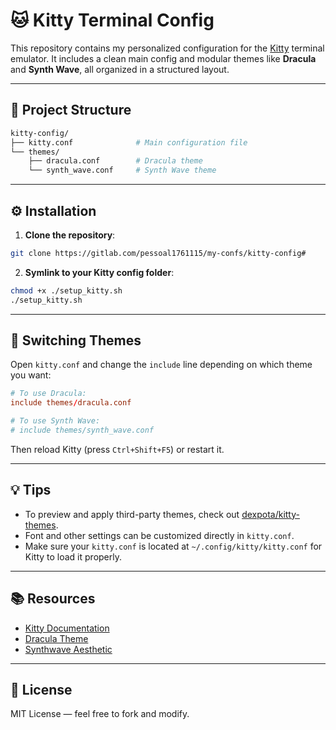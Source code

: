 # 🐱 Kitty Terminal Config

This repository contains my personalized configuration for the [Kitty](https://sw.kovidgoyal.net/kitty/) terminal emulator. It includes a clean main config and modular themes like **Dracula** and **Synth Wave**, all organized in a structured layout.

---

## 📁 Project Structure

```bash
kitty-config/
├── kitty.conf              # Main configuration file
└── themes/
    ├── dracula.conf        # Dracula theme
    └── synth_wave.conf     # Synth Wave theme
````

---

## ⚙️ Installation

1. **Clone the repository**:

```bash
git clone https://gitlab.com/pessoal1761115/my-confs/kitty-config#
```

2. **Symlink to your Kitty config folder**:

```bash
chmod +x ./setup_kitty.sh
./setup_kitty.sh
```

---

## 🎨 Switching Themes

Open `kitty.conf` and change the `include` line depending on which theme you want:

```conf
# To use Dracula:
include themes/dracula.conf

# To use Synth Wave:
# include themes/synth_wave.conf
```

Then reload Kitty (press `Ctrl+Shift+F5`) or restart it.

---

## 💡 Tips

* To preview and apply third-party themes, check out [dexpota/kitty-themes](https://github.com/dexpota/kitty-themes).
* Font and other settings can be customized directly in `kitty.conf`.
* Make sure your `kitty.conf` is located at `~/.config/kitty/kitty.conf` for Kitty to load it properly.

---

## 📚 Resources

* [Kitty Documentation](https://sw.kovidgoyal.net/kitty/)
* [Dracula Theme](https://draculatheme.com/kitty)
* [Synthwave Aesthetic](https://github.com/robb0wen/synthwave-vscode)

---

## 🧾 License

MIT License — feel free to fork and modify.
